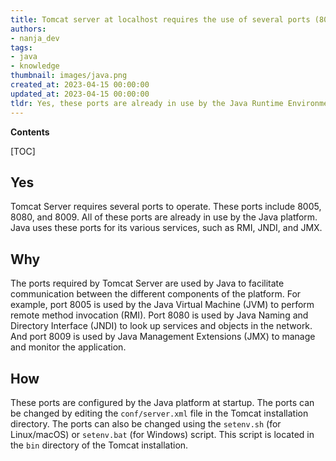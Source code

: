 ```yaml
---
title: Tomcat server at localhost requires the use of several ports (8005, 8080, 8009), but they are already occupied
authors:
- nanja_dev
tags:
- java
- knowledge
thumbnail: images/java.png
created_at: 2023-04-15 00:00:00
updated_at: 2023-04-15 00:00:00
tldr: Yes, these ports are already in use by the Java Runtime Environment (JRE).
---
```


**Contents**

[TOC]

## Yes

Tomcat Server requires several ports to operate. These ports include 8005, 8080, and 8009. All of these ports are already in use by the Java platform. Java uses these ports for its various services, such as RMI, JNDI, and JMX.

## Why

The ports required by Tomcat Server are used by Java to facilitate communication between the different components of the platform. For example, port 8005 is used by the Java Virtual Machine (JVM) to perform remote method invocation (RMI). Port 8080 is used by Java Naming and Directory Interface (JNDI) to look up services and objects in the network. And port 8009 is used by Java Management Extensions (JMX) to manage and monitor the application.

## How

These ports are configured by the Java platform at startup. The ports can be changed by editing the `conf/server.xml` file in the Tomcat installation directory. The ports can also be changed using the `setenv.sh` (for Linux/macOS) or `setenv.bat` (for Windows) script. This script is located in the `bin` directory of the Tomcat installation.
